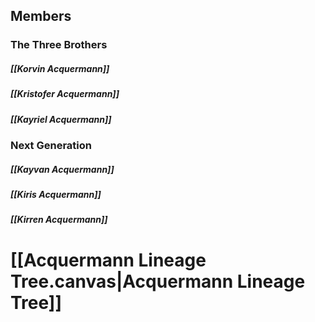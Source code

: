 ## Members
### The Three Brothers
##### [[Korvin Acquermann]]
##### [[Kristofer Acquermann]]
##### [[Kayriel Acquermann]]
### Next Generation
##### [[Kayvan Acquermann]]
##### [[Kiris Acquermann]]
##### [[Kirren Acquermann]]
# [[Acquermann Lineage Tree.canvas|Acquermann Lineage Tree]]


